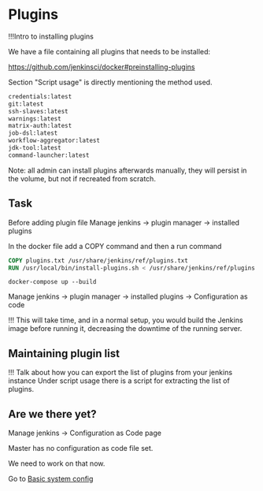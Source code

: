 # Plugins

!!!Intro to installing plugins

We have a file containing all plugins that needs to be installed:

https://github.com/jenkinsci/docker#preinstalling-plugins

Section "Script usage" is directly mentioning the method used.

```txt
credentials:latest
git:latest
ssh-slaves:latest
warnings:latest
matrix-auth:latest
job-dsl:latest
workflow-aggregator:latest
jdk-tool:latest
command-launcher:latest
```

Note: all admin can install plugins afterwards manually, they will persist in the volume, but not if recreated from scratch.

## Task

Before adding plugin file
Manage jenkins -> plugin manager -> installed plugins

In the docker file add a COPY command and then a run command

```DOCKERFILE
COPY plugins.txt /usr/share/jenkins/ref/plugins.txt
RUN /usr/local/bin/install-plugins.sh < /usr/share/jenkins/ref/plugins.txt
```

`docker-compose up --build`

Manage jenkins -> plugin manager -> installed plugins -> Configuration as code

!!! This will take time, and in a normal setup, you would build the Jenkins image before running it, decreasing the downtime of the running server.

## Maintaining plugin list

!!! Talk about how you can export the list of plugins from your jenkins instance
Under script usage there is a script for extracting the list of plugins.

## Are we there yet?

Manage jenkins -> Configuration as Code page

Master has no configuration as code file set.

We need to work on that now.

Go to [Basic system config](basic-system-config/README.md)
